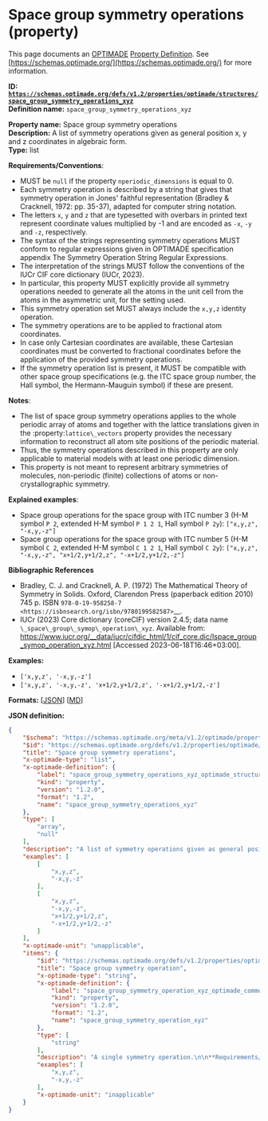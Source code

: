 # Space group symmetry operations (property)

This page documents an [OPTIMADE](https://www.optimade.org/) [Property Definition](https://schemas.optimade.org/#definitions). See [https://schemas.optimade.org/](https://schemas.optimade.org/) for more information.

**ID: [`https://schemas.optimade.org/defs/v1.2/properties/optimade/structures/space_group_symmetry_operations_xyz`](https://schemas.optimade.org/defs/v1.2/properties/optimade/structures/space_group_symmetry_operations_xyz.md)**  
**Definition name:** `space_group_symmetry_operations_xyz`

**Property name:** Space group symmetry operations  
**Description:** A list of symmetry operations given as general position x, y and z coordinates in algebraic form.  
**Type:** list  

**Requirements/Conventions**:

- MUST be `null` if the property `nperiodic_dimensions` is equal to 0.
- Each symmetry operation is described by a string that gives that symmetry operation in Jones' faithful representation (Bradley & Cracknell, 1972: pp. 35-37), adapted for computer string notation.
- The letters `x`, `y` and `z` that are typesetted with overbars in printed text represent coordinate values multiplied by -1 and are encoded as `-x`, `-y` and `-z`, respectively.
- The syntax of the strings representing symmetry operations MUST conform to regular expressions given in OPTIMADE specification appendix The Symmetry Operation String Regular Expressions.
- The interpretation of the strings MUST follow the conventions of the IUCr CIF core dictionary (IUCr, 2023).
- In particular, this property MUST explicitly provide all symmetry operations needed to generate all the atoms in the unit cell from the atoms in the asymmetric unit, for the setting used.
- This symmetry operation set MUST always include the `x,y,z` identity operation.
- The symmetry operations are to be applied to fractional atom coordinates.
- In case only Cartesian coordinates are available, these Cartesian coordinates must be converted to fractional coordinates before the application of the provided symmetry operations.
- If the symmetry operation list is present, it MUST be compatible with other space group specifications (e.g. the ITC space group number, the Hall symbol, the Hermann-Mauguin symbol) if these are present.

**Notes**:

- The list of space group symmetry operations applies to the whole periodic array of atoms and together with the lattice translations given in the :property:`lattice\_vectors` property provides the necessary information to reconstruct all atom site positions of the periodic material.
- Thus, the symmetry operations described in this property are only applicable to material models with at least one periodic dimension.
- This property is not meant to represent arbitrary symmetries of molecules, non-periodic (finite) collections of atoms or non-crystallographic symmetry.

**Explained examples**:

- Space group operations for the space group with ITC number 3 (H-M symbol `P 2`, extended H-M symbol `P 1 2 1`, Hall symbol `P 2y`): `["x,y,z", "-x,y,-z"]`
- Space group operations for the space group with ITC number 5 (H-M symbol `C 2`, extended H-M symbol `C 1 2 1`, Hall symbol `C 2y`): `["x,y,z", "-x,y,-z", "x+1/2,y+1/2,z", "-x+1/2,y+1/2,-z"]`

**Bibliographic References**

- Bradley, C. J. and Cracknell, A. P. (1972) The Mathematical Theory of Symmetry in Solids. Oxford, Clarendon Press (paperback edition 2010) 745 p. ISBN `978-0-19-958258-7 <https://isbnsearch.org/isbn/9780199582587>`__.
- IUCr (2023) Core dictionary (coreCIF) version 2.4.5; data name `\_space\_group\_symop\_operation\_xyz`. Available from: https://www.iucr.org/__data/iucr/cifdic_html/1/cif_core.dic/Ispace_group_symop_operation_xyz.html [Accessed 2023-06-18T16:46+03:00].

**Examples:**

- `['x,y,z', '-x,y,-z']`
- `['x,y,z', '-x,y,-z', 'x+1/2,y+1/2,z', '-x+1/2,y+1/2,-z']`

**Formats:** [[JSON](space_group_symmetry_operations_xyz.json)] [[MD](space_group_symmetry_operations_xyz.md)]

**JSON definition:**

``` json
{
    "$schema": "https://schemas.optimade.org/meta/v1.2/optimade/property_definition.md",
    "$id": "https://schemas.optimade.org/defs/v1.2/properties/optimade/structures/space_group_symmetry_operations_xyz",
    "title": "Space group symmetry operations",
    "x-optimade-type": "list",
    "x-optimade-definition": {
        "label": "space_group_symmetry_operations_xyz_optimade_structures",
        "kind": "property",
        "version": "1.2.0",
        "format": "1.2",
        "name": "space_group_symmetry_operations_xyz"
    },
    "type": [
        "array",
        "null"
    ],
    "description": "A list of symmetry operations given as general position x, y and z coordinates in algebraic form.\n\n**Requirements/Conventions**:\n\n- MUST be `null` if the property `nperiodic_dimensions` is equal to 0.\n- Each symmetry operation is described by a string that gives that symmetry operation in Jones' faithful representation (Bradley & Cracknell, 1972: pp. 35-37), adapted for computer string notation.\n- The letters `x`, `y` and `z` that are typesetted with overbars in printed text represent coordinate values multiplied by -1 and are encoded as `-x`, `-y` and `-z`, respectively.\n- The syntax of the strings representing symmetry operations MUST conform to regular expressions given in OPTIMADE specification appendix The Symmetry Operation String Regular Expressions.\n- The interpretation of the strings MUST follow the conventions of the IUCr CIF core dictionary (IUCr, 2023).\n- In particular, this property MUST explicitly provide all symmetry operations needed to generate all the atoms in the unit cell from the atoms in the asymmetric unit, for the setting used.\n- This symmetry operation set MUST always include the `x,y,z` identity operation.\n- The symmetry operations are to be applied to fractional atom coordinates.\n- In case only Cartesian coordinates are available, these Cartesian coordinates must be converted to fractional coordinates before the application of the provided symmetry operations.\n- If the symmetry operation list is present, it MUST be compatible with other space group specifications (e.g. the ITC space group number, the Hall symbol, the Hermann-Mauguin symbol) if these are present.\n\n**Notes**:\n\n- The list of space group symmetry operations applies to the whole periodic array of atoms and together with the lattice translations given in the :property:`lattice\\_vectors` property provides the necessary information to reconstruct all atom site positions of the periodic material.\n- Thus, the symmetry operations described in this property are only applicable to material models with at least one periodic dimension.\n- This property is not meant to represent arbitrary symmetries of molecules, non-periodic (finite) collections of atoms or non-crystallographic symmetry.\n\n**Explained examples**:\n\n- Space group operations for the space group with ITC number 3 (H-M symbol `P 2`, extended H-M symbol `P 1 2 1`, Hall symbol `P 2y`): `[\"x,y,z\", \"-x,y,-z\"]`\n- Space group operations for the space group with ITC number 5 (H-M symbol `C 2`, extended H-M symbol `C 1 2 1`, Hall symbol `C 2y`): `[\"x,y,z\", \"-x,y,-z\", \"x+1/2,y+1/2,z\", \"-x+1/2,y+1/2,-z\"]`\n\n**Bibliographic References**\n\n- Bradley, C. J. and Cracknell, A. P. (1972) The Mathematical Theory of Symmetry in Solids. Oxford, Clarendon Press (paperback edition 2010) 745 p. ISBN `978-0-19-958258-7 <https://isbnsearch.org/isbn/9780199582587>`__.\n- IUCr (2023) Core dictionary (coreCIF) version 2.4.5; data name `\\_space\\_group\\_symop\\_operation\\_xyz`. Available from: https://www.iucr.org/__data/iucr/cifdic_html/1/cif_core.dic/Ispace_group_symop_operation_xyz.html [Accessed 2023-06-18T16:46+03:00].",
    "examples": [
        [
            "x,y,z",
            "-x,y,-z"
        ],
        [
            "x,y,z",
            "-x,y,-z",
            "x+1/2,y+1/2,z",
            "-x+1/2,y+1/2,-z"
        ]
    ],
    "x-optimade-unit": "unapplicable",
    "items": {
        "$id": "https://schemas.optimade.org/defs/v1.2/properties/optimade/common/space_group_symmetry_operation_xyz",
        "title": "Space group symmetry operation",
        "x-optimade-type": "string",
        "x-optimade-definition": {
            "label": "space_group_symmetry_operation_xyz_optimade_common",
            "kind": "property",
            "version": "1.2.0",
            "format": "1.2",
            "name": "space_group_symmetry_operation_xyz"
        },
        "type": [
            "string"
        ],
        "description": "A single symmetry operation.\n\n**Requirements/Conventions**:\n\n- The symmetry operation is described in Jones' faithful representation (Bradley & Cracknell, 1972: pp. 35-37), adapted for computer string notation.\n\n- The letters `x`, `y` and `z` that are typesetted with overbars in printed text represent coordinate values multiplied by -1 and are encoded as `-x`, `-y` and `-z`, respectively.\n- The syntax of the string representing a symmetry operation MUST conform to regular expressions given in appendix `The Symmetry Operation String Regular Expressions`_.\n\n**Bibliographic References**\n\n- Bradley, C. J. and Cracknell, A. P. (1972) The Mathematical Theory of Symmetry in Solids. Oxford, Clarendon Press (paperback edition 2010) 745 p. ISBN `978-0-19-958258-7 <https://isbnsearch.org/isbn/9780199582587>`__.\n- IUCr (2023) Core dictionary (coreCIF) version 2.4.5; data name `\\_space\\_group\\_symop\\_operation\\_xyz`. Available from: https://www.iucr.org/__data/iucr/cifdic_html/1/cif_core.dic/Ispace_group_symop_operation_xyz.html [Accessed 2023-06-18T16:46+03:00].",
        "examples": [
            "x,y,z",
            "-x,y,-z"
        ],
        "x-optimade-unit": "inapplicable"
    }
}
```